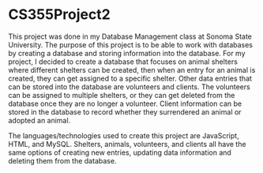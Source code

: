 # CS355Project2
This project was done in my Database Management class at Sonoma State University. The purpose of this project is to be able to work with databases by creating a database and storing information into the database. For my project, I decided to create a database that focuses on animal shelters where different shelters can be created, then when an entry for an animal is created, they can get assigned to a specific shelter. Other data entries that can be stored into the database are volunteers and clients. The volunteers can be assigned to multiple shelters, or they can get deleted from the database once they are no longer a volunteer. Client information can be stored in the database to record whether they surrendered an animal or adopted an animal.

The languages/technologies used to create this project are JavaScript, HTML, and MySQL. Shelters, animals, volunteers, and clients all have the same options of creating new entries, updating data information and deleting them from the database.


